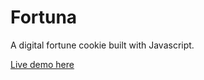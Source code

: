 # Fortuna
A digital fortune cookie built with Javascript.

[Live demo here](https://arvinpoddar.github.io/fortuna/)
